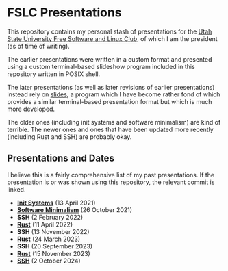 # FSLC Presentations

This repository contains
my personal stash of presentations
for the [Utah State University Free Software and Linux Club](https://linux.usu.edu),
of which I am the president
(as of time of writing).

The earlier presentations
were written in a custom format
and presented using a custom
terminal-based slideshow program
included in this repository
written in POSIX shell.

The later presentations
(as well as later revisions
of earlier presentations)
instead rely on [slides](https://github.com/maaslalani/slides),
a program which I have become rather fond of
which provides a similar terminal-based presentation format
but which is much more developed.

The older ones
(including init systems and software minimalism)
are kind of terrible.
The newer ones
and ones that have been updated more recently
(including Rust and SSH)
are probably okay.

## Presentations and Dates

I believe this is a fairly comprehensive list
of my past presentations.
If the presentation
is or was shown using this repository,
the relevant commit is linked.

* [**Init Systems**](https://github.com/CodeTriangle/fslc-presentations/tree/46aab39d8fea749b37ac54ea30228d3c9bfcb2ed) (13 April 2021)
* [**Software Minimalism**](https://github.com/CodeTriangle/fslc-presentations/tree/7d0e3a2ac2dfadc17949675d1954000914546770/minimalism) (26 October 2021)
* **SSH** (2 February 2022)
* [**Rust**](https://github.com/CodeTriangle/fslc-presentations/tree/4c7dc57edfe264c40d1807ebcf281b644f248795/rust) (11 April 2022)
* **SSH** (13 November 2022)
* [**Rust**](https://github.com/CodeTriangle/fslc-presentations/tree/fce2a0498a5764f1c8efaa62b57d645de2c2d1ed/rust) (24 March 2023)
* **SSH** (20 September 2023)
* [**Rust**](https://github.com/CodeTriangle/fslc-presentations/commit/447bc76075c9353aa9c1bb5c20d38dcb9927b208/rust) (15 November 2023)
* [**SSH**](https://github.com/CodeTriangle/fslc-presentations/tree/58c7500cc4caaa07838ad52aa12f2f6d35990017/ssh) (2 October 2024)

